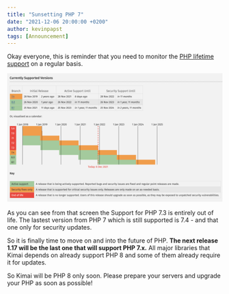 ```yaml
---
title: "Sunsetting PHP 7"
date: "2021-12-06 20:00:00 +0200"
author: kevinpapst
tags: [Announcement]
---
```


Okay everyone, this is reminder that you need to monitor the [PHP lifetime support](https://www.php.net/supported-versions.php) on a regular basis.

![Edit](/images/news/sunset-php-7.png "Supported PHP versions in December 2021")

As you can see from that screen the Support for PHP 7.3 is entirely out of life.
The lastest version from PHP 7 which is still supported is 7.4 - and that one only for security updates.

So it is finally time to move on and into the future of PHP. **The next release 1.17 will be the last one that will support PHP 7.x.**
All major libraries that Kimai depends on already support PHP 8 and some of them already require it for updates.

So Kimai will be PHP 8 only soon. Please prepare your servers and upgrade your PHP as soon as possible! 


